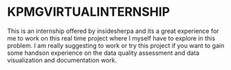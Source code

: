 # KPMGVIRTUALINTERNSHIP

This is an internship offered by insidesherpa and its a great experience for me to work on this real time project where I myself have to explore in this problem. I am really suggesting to work or try this project if you want to gain some handson experience on the data quality assessment and data visualization and documentation work.
